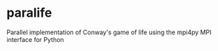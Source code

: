 # paralife
Parallel implementation of Conway's game of life using the mpi4py MPI interface for Python
